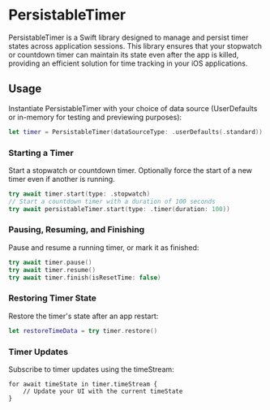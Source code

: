 # PersistableTimer
PersistableTimer is a Swift library designed to manage and persist timer states across application sessions. This library ensures that your stopwatch or countdown timer can maintain its state even after the app is killed, providing an efficient solution for time tracking in your iOS applications.

## Usage
Instantiate PersistableTimer with your choice of data source (UserDefaults or in-memory for testing and previewing purposes):
```Swift
let timer = PersistableTimer(dataSourceType: .userDefaults(.standard))
```

### Starting a Timer
Start a stopwatch or countdown timer. Optionally force the start of a new timer even if another is running.

```Swift
try await timer.start(type: .stopwatch)
// Start a countdown timer with a duration of 100 seconds
try await persistableTimer.start(type: .timer(duration: 100))
```
### Pausing, Resuming, and Finishing
Pause and resume a running timer, or mark it as finished:
```Swift
try await timer.pause()
try await timer.resume()
try await timer.finish(isResetTime: false)
```
### Restoring Timer State
Restore the timer's state after an app restart:

```Swift
let restoreTimeData = try timer.restore()
```
### Timer Updates
Subscribe to timer updates using the timeStream:
```Swit
for await timeState in timer.timeStream {
    // Update your UI with the current timeState
}
```
